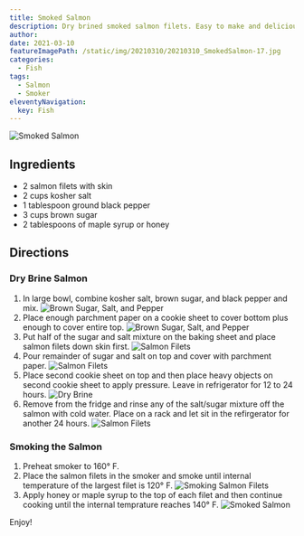 ```yaml
---
title: Smoked Salmon
description: Dry brined smoked salmon filets. Easy to make and delicious to eat.  
author:
date: 2021-03-10
featureImagePath: /static/img/20210310/20210310_SmokedSalmon-17.jpg
categories:
  - Fish
tags:
  - Salmon
  - Smoker
eleventyNavigation:
  key: Fish
---
```

![Smoked Salmon](/static/img/20210310/20210310_SmokedSalmon-17.jpg)
## Ingredients

* 2 salmon filets with skin
* 2 cups kosher salt
* 1 tablespoon ground black pepper
* 3 cups brown sugar
* 2 tablespoons of maple syrup or honey


## Directions

### Dry Brine Salmon
1. In large bowl, combine kosher salt, brown sugar, and black pepper and mix.
![Brown Sugar, Salt, and Pepper](/static/img/20210310/20210310_SmokedSalmon-5.jpg)
2. Place enough parchment paper on a cookie sheet to cover bottom plus enough to cover entire top.
![Brown Sugar, Salt, and Pepper](/static/img/20210310/20210310_SmokedSalmon-1.jpg)
3. Put half of the sugar and salt mixture on the baking sheet and place salmon filets down skin first.
![Salmon Filets](/static/img/20210310/20210310_SmokedSalmon-7.jpg)
4. Pour remainder of sugar and salt on top and cover with parchment paper.
![Salmon Filets](/static/img/20210310/20210310_SmokedSalmon-8.jpg)
5. Place second cookie sheet on top and then place heavy objects on second cookie sheet to apply pressure. Leave in refrigerator for 12 to 24 hours.
![Dry Brine](/static/img/20210310/20210310_SmokedSalmon-9.jpg)
6. Remove from the fridge and rinse any of the salt/sugar mixture off the salmon with cold water. Place on a rack and let sit in the refirgerator for another 24 hours.
![Salmon Filets](/static/img/20210310/20210310_SmokedSalmon-10.jpg)

### Smoking the Salmon
1. Preheat smoker to 160° F.
2. Place the salmon filets in the smoker and smoke until internal temperature of the largest filet is 120° F.
![Smoking Salmon Filets](/static/img/20210310/20210310_SmokedSalmon-15.jpg)
9. Apply honey or maple syrup to the top of each filet and then continue cooking until the internal temprature reaches 140° F.
![Smoked Salmon](/static/img/20210310/20210310_SmokedSalmon-17.jpg)

Enjoy!
